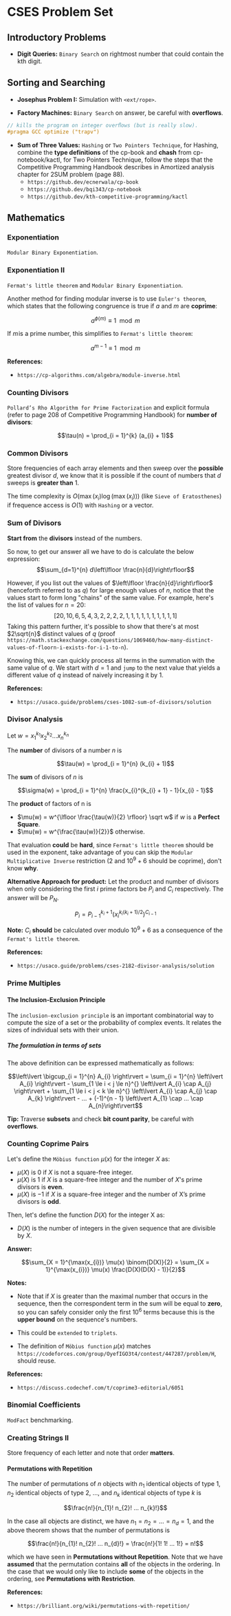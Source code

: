 # CSES Problem Set

## Introductory Problems

* __Digit Queries:__ `Binary Search` on rightmost number that could contain the kth digit.

## Sorting and Searching

* __Josephus Problem I:__ Simulation with `<ext/rope>`.

* __Factory Machines:__ `Binary Search` on answer, be careful with **overflows**.

```C++
// kills the program on integer overﬂows (but is really slow).
#pragma GCC optimize ("trapv")
```

* __Sum of Three Values:__ `Hashing` or `Two Pointers Technique`, for Hashing, combine the **type definitions** of the cp-book and **chash** from cp-notebook/kactl, for Two Pointers Technique, follow the steps that the Competitive Programming Handbook describes in Amortized analysis chapter for 2SUM problem (page 88).
    * `https://github.dev/ecnerwala/cp-book`
    * `https://github.dev/bqi343/cp-notebook`
    * `https://github.dev/kth-competitive-programming/kactl`

## Mathematics

### Exponentiation

`Modular Binary Exponentiation`.

### Exponentiation II

`Fermat's little theorem` and `Modular Binary Exponentiation`.

Another method for finding modular inverse is to use `Euler's theorem`, which states that the following congruence is true if $a$ and $m$ are **coprime**:

$$a^{\phi(m)} \equiv 1 \mod m$$

If $m$ is a prime number, this simplifies to `Fermat's little theorem`:

$$a^{m-1} \equiv 1 \mod m$$

**References:**

* `https://cp-algorithms.com/algebra/module-inverse.html`

### Counting Divisors

`Pollard’s Rho Algorithm for Prime Factorization` and explicit formula (refer to page 208 of Competitive Programming Handbook) for **number of divisors**:

$$\tau(n) = \prod_{i = 1}^{k} (a_{i} + 1)$$

### Common Divisors

Store frequencies of each array elements and then sweep over the **possible** greatest divisor $d$, we know that it is possible if the count of numbers that $d$ sweeps is **greater than** $1$.

The time complexity is $O(\max(x_{i}) \log(\max(x_{i})))$ (like `Sieve of Eratosthenes`) if frequence access is $O(1)$ with `Hashing` or a vector.

### Sum of Divisors

**Start from** the **divisors** instead of the numbers.

So now, to get our answer all we have to do is calculate the below expression:
$$\sum_{d=1}^{n} d\left\lfloor \frac{n}{d}\right\rfloor$$

However, if you list out the values of $\left\lfloor \frac{n}{d}\right\rfloor$ (henceforth referred to as $q$)
for large enough values of $n$, notice that the values start to form long "chains" of the same
value. For example, here's the list of values for $n=20$:
$$[20, 10, 6, 5, 4, 3, 2, 2, 2, 2, 1, 1, 1, 1, 1, 1, 1, 1, 1, 1]$$
Taking this pattern further, it's possible to show that there's at most
$2\sqrt{n}$ distinct values of $q$
(proof `https://math.stackexchange.com/questions/1069460/how-many-distinct-values-of-floorn-i-exists-for-i-1-to-n`).

Knowing this, we can quickly process all terms in the summation with the same value of
$q$.
We start with $d=1$ and `jump` to the next value that yields a different value of $q$ instead of naively increasing it by
$1$.

**References:**

* `https://usaco.guide/problems/cses-1082-sum-of-divisors/solution`

### Divisor Analysis

Let $w = x_{1}^{k_{1}} x_{2}^{k_{2}} ... x_{n}^{k_{n}}$

The **number** of divisors of a number $n$ is

$$\tau(w) = \prod_{i = 1}^{n} (k_{i} + 1)$$

The **sum** of divisors of $n$ is

$$\sigma(w) = \prod_{i = 1}^{n} \frac{x_{i}^{k_{i} + 1} - 1}{x_{i} - 1}$$

The **product** of factors of n is

* $\mu(w) = w^{\lfloor \frac{\tau(w)}{2} \rfloor} \sqrt w$ if $w$ is a **Perfect Square**.
* $\mu(w) = w^{\frac{\tau(w)}{2}}$ otherwise.

That evaluation **could** be **hard**, since `Fermat's little theorem` should be used in the exponent, take advantage of you can skip the `Modular Multiplicative Inverse` restriction ($2$ and $10^{9}+6$ should be coprime), don't know **why**.

**Alternative Approach for product:** Let the product and number of divisors when only considering the first $i$ prime factors be
$P_{i}$ and $C_{i}$ respectively. The answer will be $P_{N}$.

$$P_{i} = P_{i-1}^{k_{i} + 1} (x_{i}^{k_{i} (k_{i} + 1)/2})^{C_{i - 1}}$$

**Note:** $C_{i}$ **should** be calculated over modulo $10^{9} + 6$ as a consequence of the `Fermat's little theorem`.

**References:**
* `https://usaco.guide/problems/cses-2182-divisor-analysis/solution`

### Prime Multiples

#### The Inclusion-Exclusion Principle

The `inclusion-exclusion principle` is an important combinatorial way to compute the size of a set or the probability of complex events. It relates the sizes of individual sets with their union.

##### The formulation in terms of sets

The above definition can be expressed mathematically as follows:

$$\left\lvert \bigcup_{i = 1}^{n} A_{i} \right\rvert = \sum_{i = 1}^{n} \left\lvert A_{i} \right\rvert - \sum_{1 \le i < j \le n}^{} \left\lvert A_{i} \cap A_{j} \right\rvert + \sum_{1 \le i < j < k \le n}^{} \left\lvert A_{i} \cap A_{j} \cap A_{k} \right\rvert - ... + (-1)^{n - 1} \left\lvert A_{1} \cap ... \cap A_{n}\right\rvert$$

**Tip:** Traverse **subsets** and check **bit count parity**, be careful with **overflows**.

### Counting Coprime Pairs

Let's define the `Möbius function` $\mu(x)$ for the integer $X$ as:

* $\mu(X)$ is $0$ if $X$ is not a square-free integer.
* $\mu(X)$ is $1$ if $X$ is a square-free integer and the number of $X$'s prime divisors is **even**.
* $\mu(X)$ is $-1$ if $X$ is a square-free integer and the number of X’s prime divisors is **odd**.

Then, let's define the function $D(X)$ for the integer X as:

* $D(X)$ is the number of integers in the given sequence that are divisible by $X$.

**Answer:**

$$\sum_{X = 1}^{\max(x_{i})} \mu(x) \binom{D(X)}{2} = \sum_{X = 1}^{\max(x_{i})} \mu(x) \frac{D(X)(D(X) - 1)}{2}$$

**Notes:**

* Note that if $X$ is greater than the maximal number that occurs in the sequence, then the correspondent term in the sum will be equal to **zero**, so you can safely consider only the first $10^{6}$ terms because this is the **upper bound** on the sequence's numbers.

* This could be `extended` to `triplets`.

* The definition of `Möbius function` $\mu(x)$ matches `https://codeforces.com/group/OyefIGO3t4/contest/447287/problem/H`, should reuse.

**References:**
* `https://discuss.codechef.com/t/coprime3-editorial/6051`

### Binomial Coefficients

`ModFact` benchmarking.

### Creating Strings II

Store frequency of each letter and note that order **matters**.

#### Permutations with Repetition

The number of permutations of $n$ objects with $n_{1}$ identical objects of type $1$, $n_{2}$ identical objects of type $2$, $...$, and $n_{k}$ identical objects of type $k$ is

$$\frac{n!}{n_{1}! n_{2}! ... n_{k}!}$$

In the case all objects are distinct, we have $n_{1} = n_{2} = ... = n_{d} = 1$, and the above theorem shows that the number of permutations is

$$\frac{n!}{n_{1}! n_{2}! ... n_{d}!} = \frac{n!}{1! 1! ... 1!} = n!$$

which we have seen in **Permutations without Repetition**. Note that we have **assumed** that the permutation contains **all** of the objects in the ordering. In the case that we would only like to include **some** of the objects in the ordering, see **Permutations with Restriction**.

**References:**

* `https://brilliant.org/wiki/permutations-with-repetition/`

